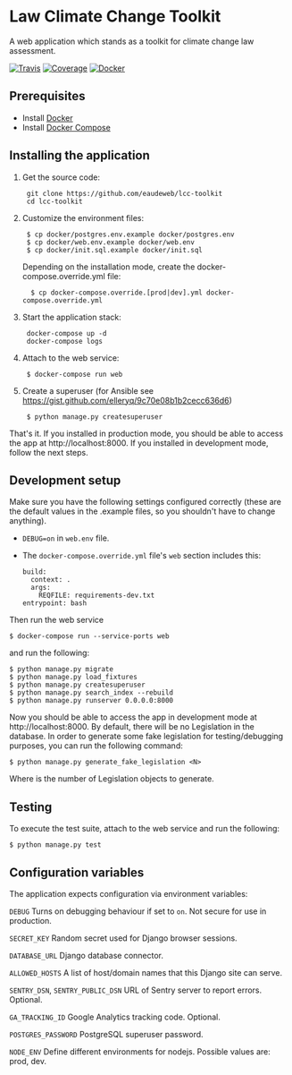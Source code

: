# Law Climate Change Toolkit

A web application which stands as a toolkit for climate change law assessment.

[![Travis](https://travis-ci.org/eaudeweb/lcc-toolkit.svg)](https://travis-ci.org/eaudeweb/lcc-toolkit)
[![Coverage](https://coveralls.io/repos/github/eaudeweb/lcc-toolkit/badge.svg)](https://coveralls.io/github/eaudeweb/lcc-toolkit)
[![Docker](https://dockerbuildbadges.quelltext.eu/status.svg?organization=eaudeweb&repository=lcc-toolkit)](https://hub.docker.com/r/eaudeweb/lcc-toolkit/builds)

## Prerequisites

* Install [Docker](https://www.docker.com/community-edition#/download)
* Install [Docker Compose](https://docs.docker.com/compose/install/)

## Installing the application

1. Get the source code:

        git clone https://github.com/eaudeweb/lcc-toolkit
        cd lcc-toolkit

1. Customize the environment files:

        $ cp docker/postgres.env.example docker/postgres.env
        $ cp docker/web.env.example docker/web.env
        $ cp docker/init.sql.example docker/init.sql

    Depending on the installation mode, create the docker-compose.override.yml file:

         $ cp docker-compose.override.[prod|dev].yml docker-compose.override.yml

1. Start the application stack:

        docker-compose up -d
        docker-compose logs

1. Attach to the web service:

        $ docker-compose run web

1. Create a superuser (for Ansible see <https://gist.github.com/elleryq/9c70e08b1b2cecc636d6>)

        $ python manage.py createsuperuser

That's it. If you installed in production mode, you should be able to access the
app at http://localhost:8000. If you installed in development mode, follow the
next steps.

## Development setup

Make sure you have the following settings configured correctly (these are the
default values in the .example files, so you shouldn't have to change anything).

* `DEBUG=on` in `web.env` file.

* The `docker-compose.override.yml` file's `web` section includes this:

      build:
        context: .
        args:
          REQFILE: requirements-dev.txt
      entrypoint: bash

Then run the web service

    $ docker-compose run --service-ports web

and run the following:

    $ python manage.py migrate
    $ python manage.py load_fixtures
    $ python manage.py createsuperuser
    $ python manage.py search_index --rebuild
    $ python manage.py runserver 0.0.0.0:8000

Now you should be able to access the app in development mode at http://localhost:8000.
By default, there will be no Legislation in the database. In order to generate
some fake legislation for testing/debugging purposes, you can run the following
command:

    $ python manage.py generate_fake_legislation <N>

Where <N> is the number of Legislation objects to generate.

## Testing

To execute the test suite, attach to the web service and run the following:

    $ python manage.py test

## Configuration variables

The application expects configuration via environment variables:

``DEBUG``
    Turns on debugging behaviour if set to ``on``. Not secure for use in
    production.

``SECRET_KEY``
    Random secret used for Django browser sessions.

``DATABASE_URL``
    Django database connector.

``ALLOWED_HOSTS``
    A list of host/domain names that this Django site can serve.

``SENTRY_DSN``, ``SENTRY_PUBLIC_DSN``
    URL of Sentry server to report errors. Optional.

``GA_TRACKING_ID``
    Google Analytics tracking code. Optional.

``POSTGRES_PASSWORD``
    PostgreSQL superuser password.

``NODE_ENV``
    Define different environments for nodejs. Possible values are: prod, dev.
